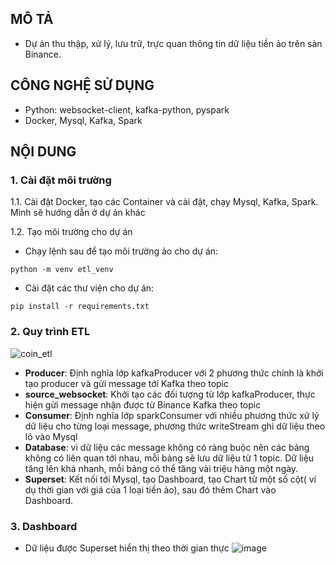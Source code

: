 ## MÔ TẢ
- Dự án thu thập, xử lý, lưu trữ, trực quan thông tin dữ liệu tiền ảo trên sàn Binance.

## CÔNG NGHỆ SỬ DỤNG
- Python: websocket-client, kafka-python, pyspark
- Docker, Mysql, Kafka, Spark

## NỘI DUNG
### 1. Cài đặt môi trường
1.1. Cài đặt Docker, tạo các Container và cài đặt, chạy Mysql, Kafka, Spark.
    Mình sẽ hướng dẫn ở dự án khác

1.2. Tạo môi trường cho dự án
- Chạy lệnh sau để tạo môi trường ảo cho dự án:

```python -m venv etl_venv```
- Cài đặt các thư viện cho dự án:

```pip install -r requirements.txt```

### 2. Quy trình ETL
![coin_etl](https://github.com/user-attachments/assets/c7ce1492-a4c3-48a1-ac38-16a32543055b)
- **Producer**: Định nghĩa lớp kafkaProducer với 2 phương thức chính là khởi tạo producer và gửi message tới Kafka theo topic
- **source_websocket**: Khởi tạo các đối tượng từ lớp kafkaProducer, thực hiện gửi message nhận được từ Binance Kafka theo topic 
- **Consumer**: Định nghĩa lớp sparkConsumer với nhiều phương thức xử lý dữ liệu cho từng loại message, phương thức writeStream ghi dữ liệu theo lô vào Mysql
- **Database**: vì dữ liệu các message không có ràng buộc nên các bảng không có liên quan tới nhau, mỗi bảng sẽ lưu dữ liệu từ 1 topic. Dữ liệu tăng lên khá nhanh, mỗi bảng có thể tăng vài triệu hàng một ngày.
- **Superset**: Kết nối tới Mysql, tạo Dashboard, tạo Chart từ một số cột( ví dụ thời gian với giá của 1 loại tiền ảo), sau đó thêm Chart vào Dashboard.

### 3. Dashboard
- Dữ liệu được Superset hiển thị theo thời gian thực
![image](https://github.com/user-attachments/assets/855a0318-dd07-4a5b-a9cc-d0e8deac01f0)
